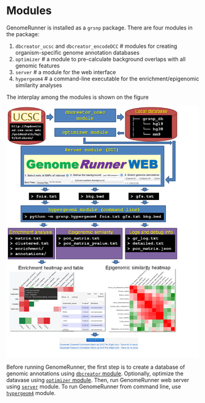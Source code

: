 

Modules
========================================================

GenomeRunner is installed as a `grsnp` package. There are four modules in the package:

1. `dbcreator_ucsc` and `dbcreator_encodeDCC` # modules for creating organism-specific genome annotation databases
2. `optimizer` # a module to pre-calculate background overlaps with all genomic features
3. `server` # a module for the web interface
4. `hypergeom4` # a command-line executable for the enrichment/epigenomic similarity analyses

The interplay among the modules is shown on the figure 

![GenomeRunner structure](../figures/GRstructure.png)

Before running GenomeRunner, the first step is to create a database of genomic annotations using  [`dbcreator` module](../dbcreator/dbcreator.md). Optionally, optimize the datavase using [`optimizer` module](../optimizer/optimizer.md). Then, run GenomeRunner web server using [`server`](../server/server.md) module. To run GenomeRunner from command line, use [`hypergeom4`](../hypergeom4/hypergeom4.md) module.
